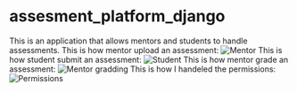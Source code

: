# assesment_platform_django
This is an application that allows mentors and students to handle assessments.
This is how mentor upload an assessment:
![Mentor](https://user-images.githubusercontent.com/81244897/171298164-20d113a1-c43f-41bc-bec7-4bcb772830df.gif)
This is how student submit an assessment:
![Student](https://user-images.githubusercontent.com/81244897/171298261-23122c3d-aa3d-4229-97e5-87fd78909871.gif)
This is how mentor grade an assessment:
![Mentor gradding](https://user-images.githubusercontent.com/81244897/171298733-48ef4553-662e-4b06-9203-3d6ed33b01ec.gif)
This is how I handeled the permissions:
![Permissions](https://user-images.githubusercontent.com/81244897/171298791-38599bee-d412-4643-b17e-d0a16fedccd1.gif)
